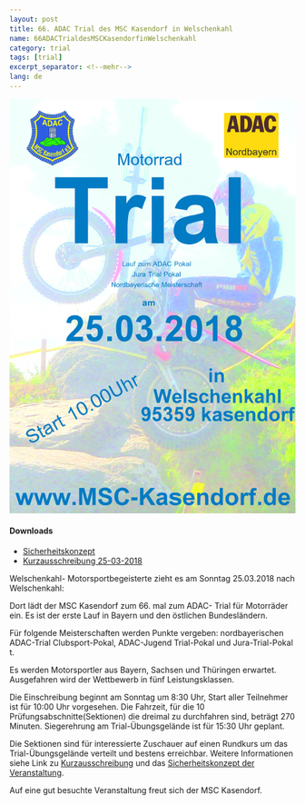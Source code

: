```yaml
---
layout: post
title: 66. ADAC Trial des MSC Kasendorf in Welschenkahl
name: 66ADACTrialdesMSCKasendorfinWelschenkahl
category: trial
tags: [trial]
excerpt_separator: <!--mehr-->
lang: de
---
```


![Klicken um Bild zu vergrößern](https://github.com/msc-kasendorf/docker/blob/master/docs/download/Plakat_25_03_18.jpg?raw=true)


#### Downloads

* [Sicherheitskonzept](https://github.com/msc-kasendorf/docker/blob/master/docs/download/Sicherheitskonzept2.pdf)
* [Kurzausschreibung 25-03-2018](https://github.com/msc-kasendorf/docker/blob/master/docs/download/Kurzausschreibung_Welschenkahl_250318.pdf)


<!--mehr-->

Welschenkahl- Motorsportbegeisterte zieht es am  Sonntag 25.03.2018 nach Welschenkahl:

Dort lädt der MSC Kasendorf zum 66. mal zum ADAC- Trial für Motorräder ein.
Es ist der erste Lauf in Bayern und den östlichen Bundesländern.

Für folgende Meisterschaften werden Punkte vergeben: 
nordbayerischen ADAC-Trial Clubsport-Pokal, ADAC-Jugend Trial-Pokal und Jura-Trial-Pokal t.

Es werden Motorsportler aus Bayern, Sachsen und Thüringen erwartet. Ausgefahren wird der Wettbewerb in fünf Leistungsklassen.

Die Einschreibung beginnt am Sonntag um 8:30 Uhr, Start aller Teilnehmer ist für 10:00 Uhr vorgesehen.
Die Fahrzeit, für die 10 Prüfungsabschnitte(Sektionen) die dreimal zu durchfahren sind, beträgt 270 Minuten.
Siegerehrung am Trial-Übungsgelände ist für 15:30 Uhr geplant.


Die Sektionen sind für interessierte Zuschauer auf einen Rundkurs um das Trial-Übungsgelände verteilt und bestens erreichbar.
Weitere Informationen siehe Link zu [Kurzausschreibung](https://github.com/msc-kasendorf/docker/blob/master/docs/download/Kurzausschreibung_Welschenkahl_250318.pdf) und das [Sicherheitskonzept der Veranstaltung](https://github.com/msc-kasendorf/docker/blob/master/docs/download/Sicherheitskonzept2.pdf).

Auf eine gut besuchte Veranstaltung freut sich der MSC Kasendorf.
